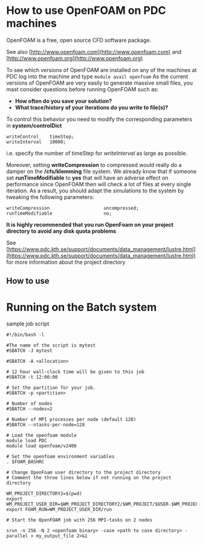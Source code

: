 
# How to use OpenFOAM on PDC machines
OpenFOAM is a free, open source CFD software package.

See also [http://www.openfoam.com](http://www.openfoam.com) and [http://www.openfoam.org](http://www.openfoam.org)

To see which versions of OpenFOAM are installed on any of the machines at PDC log into the machine and type
`module avail openfoam`
As the current versions of OpenFOAM are very easily to generate massive small files,  you mast consider questions before running OpenFOAM such as:

- **How often do you save your solution?**
- **What trace/history of your iterations do you write to file(s)?**

To control this behavior you need to modify the corresponding parameters in
**system/controlDict**
```
writeControl    timeStep;
writeInterval   10000;
```
i.e. specify the number of timeStep for *writeInterval* as large as possible.

Moreover, setting **writeCompression** to compressed would really do a damper on the **/cfs/klemming** file system. We already know that if someone set **runTimeModifiable** to **yes**  that will have an adverse effect on performance  since OpenFOAM then will check a lot of files at every single iteration. As a result, you should adapt the simulations to the system by tweaking the following parameters:
```
writeCompression                    uncompressed;
runTimeModifiable                   no;
```
**It is highly recommended that you run OpenFoam on your project directory to avoid any disk quota problems**

See [https://www.pdc.kth.se/support/documents/data_management/lustre.html](https://www.pdc.kth.se/support/documents/data_management/lustre.html) for more information about the project directory


## How to use


# Running on the Batch system
sample job script

```
#!/bin/bash -l

#The name of the script is mytest
#SBATCH -J mytest

#SBATCH -A <allocation>

# 12 hour wall-clock time will be given to this job
#SBATCH -t 12:00:00

# Set the partition for your job. 
#SBATCH -p <partition>

# Number of nodes
#SBATCH --nodes=2

# Number of MPI processes per node (default 128)
#SBATCH --ntasks-per-node=128

# Load the openfoam module
module load PDC
module load openfoam/v2406

# Set the openfoam environment variables
. $FOAM_BASHRC

# Change OpenFoam user directory to the project directory
# Comment the three lines below if not running on the project directory

WM_PROJECT_DIRECTORY2=$(pwd)
export WM_PROJECT_USER_DIR=$WM_PROJECT_DIRECTORY2/$WM_PROJECT/$USER-$WM_PROJECT_VERSION
export FOAM_RUN=WM_PROJECT_USER_DIR/run

# Start the OpenFOAM job with 256 MPI-tasks on 2 nodes

srun -n 256 -N 2 <openfoam binary> -case <path to case directory> -parallel > my_output_file 2>&1
```

